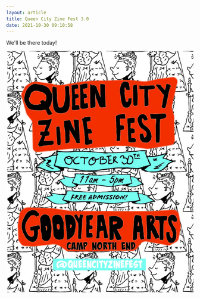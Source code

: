 ```yaml
---
layout: article
title: Queen City Zine Fest 3.0
date: 2021-10-30 09:10:58
---
```

We'll be there today!

![](/assets/img/uploads/qczf-3.jpg)
